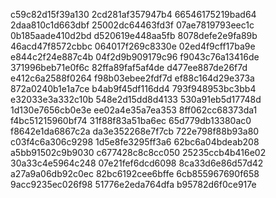 c59c82d15f39a130
2cd281af357947b4
66546175219bad64
2daa810c1d663dbf
25002dc64463fd3f
07ae7819793eec1c
0b185aade410d2bd
d520619e448aa5fb
8078defe2e9fa89b
46acd47f8572cbbc
064017f269c8330e
02ed4f9cff17ba9e
e844c2f24e887c4b
04f2d9b909179c96
f9043c76a13416de
371996beb71e0f6c
82ffa89faf5af4de
d477ee887de26f7d
e412c6a2588f0264
f98b03ebee2fdf7d
ef88c164d29e373a
872a0240b1e1a7ce
b4ab9f45df116dd4
793f948953bc3bb4
e32033e3a332c10b
548e2d15dd8d4133
530a91eb5d17748d
1d130e7656cb0e3e
ee02a4e35a7ea353
8ff062cc68373da1
f4bc51215960bf74
31f88f83a51ba6ec
65d779db13380ac0
f8642e1da6867c2a
da3e352268e7f7cb
722e798f88b93a80
c03f4c6a306c9298
1d5e8fe3295ff3a6
62bc6a04bdeab208
a5bb91502c9b9030
c677428c8c8cc050
25235ccb4b416e02
30a33c4e5964c248
07e21fef6dcd6098
8ca33d6e86d57d42
a27a9a06db92c0ec
82bc6192cee6bffe
6cb855967690f658
9acc9235ec026f98
51776e2eda764dfa
b95782d6f0ce917e

